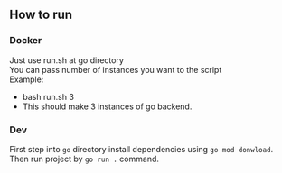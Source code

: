 ## How to run
### Docker
Just use run.sh at go directory  
You can pass number of instances you want to the script  
Example:  
* bash run.sh 3
* This should make 3 instances of go backend.

### Dev
First step into `go` directory install dependencies using `go mod donwload`.  
Then run project by `go run .` command.